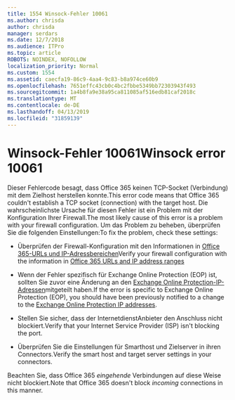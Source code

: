 ```yaml
---
title: 1554 Winsock-Fehler 10061
ms.author: chrisda
author: chrisda
manager: serdars
ms.date: 12/7/2018
ms.audience: ITPro
ms.topic: article
ROBOTS: NOINDEX, NOFOLLOW
localization_priority: Normal
ms.custom: 1554
ms.assetid: caecfa19-86c9-4aa4-9c83-b8a974ce60b9
ms.openlocfilehash: 7651effc43cb0c4bc2fbbe5349bb72303943f493
ms.sourcegitcommit: 1a4b8fa9e38a95ca811085af516edb81caf2018c
ms.translationtype: MT
ms.contentlocale: de-DE
ms.lasthandoff: 04/13/2019
ms.locfileid: "31859139"
---
```

# <a name="winsock-error-10061"></a><span data-ttu-id="c16de-102">Winsock-Fehler 10061</span><span class="sxs-lookup"><span data-stu-id="c16de-102">Winsock error 10061</span></span>

<span data-ttu-id="c16de-103">Dieser Fehlercode besagt, dass Office 365 keinen TCP-Socket (Verbindung) mit dem Zielhost herstellen konnte.</span><span class="sxs-lookup"><span data-stu-id="c16de-103">This error code means that Office 365 couldn't establish a TCP socket (connection) with the target host.</span></span> <span data-ttu-id="c16de-104">Die wahrscheinlichste Ursache für diesen Fehler ist ein Problem mit der Konfiguration Ihrer Firewall.</span><span class="sxs-lookup"><span data-stu-id="c16de-104">The most likely cause of this error is a problem with your firewall configuration.</span></span> <span data-ttu-id="c16de-105">Um das Problem zu beheben, überprüfen Sie die folgenden Einstellungen:</span><span class="sxs-lookup"><span data-stu-id="c16de-105">To fix the problem, check these settings:</span></span>

- <span data-ttu-id="c16de-106">Überprüfen der Firewall-Konfiguration mit den Informationen in [Office 365-URLs und IP-Adressbereichen](https://docs.microsoft.com/office365/enterprise/urls-and-ip-address-ranges)</span><span class="sxs-lookup"><span data-stu-id="c16de-106">Verify your firewall configuration with the information in [Office 365 URLs and IP address ranges](https://docs.microsoft.com/office365/enterprise/urls-and-ip-address-ranges)</span></span>

- <span data-ttu-id="c16de-107">Wenn der Fehler spezifisch für Exchange Online Protection (EOP) ist, sollten Sie zuvor eine Änderung an den [Exchange Online Protection-IP-Adressen](https://docs.microsoft.com/office365/SecurityCompliance/eop/exchange-online-protection-ip-addresses)mitgeteilt haben.</span><span class="sxs-lookup"><span data-stu-id="c16de-107">If the error is specific to Exchange Online Protection (EOP), you should have been previously notified to a change to the [Exchange Online Protection IP addresses](https://docs.microsoft.com/office365/SecurityCompliance/eop/exchange-online-protection-ip-addresses).</span></span>

- <span data-ttu-id="c16de-108">Stellen Sie sicher, dass der InternetdienstAnbieter den Anschluss nicht blockiert.</span><span class="sxs-lookup"><span data-stu-id="c16de-108">Verify that your Internet Service Provider (ISP) isn't blocking the port.</span></span>

- <span data-ttu-id="c16de-109">Überprüfen Sie die Einstellungen für Smarthost und Zielserver in ihren Connectors.</span><span class="sxs-lookup"><span data-stu-id="c16de-109">Verify the smart host and target server settings in your connectors.</span></span>

<span data-ttu-id="c16de-110">Beachten Sie, dass Office 365 *eingehende* Verbindungen auf diese Weise nicht blockiert.</span><span class="sxs-lookup"><span data-stu-id="c16de-110">Note that Office 365 doesn't block *incoming* connections in this manner.</span></span>
